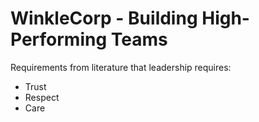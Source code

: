 # WinkleCorp - Building High-Performing Teams

Requirements from literature that leadership requires:
- Trust 
- Respect
- Care